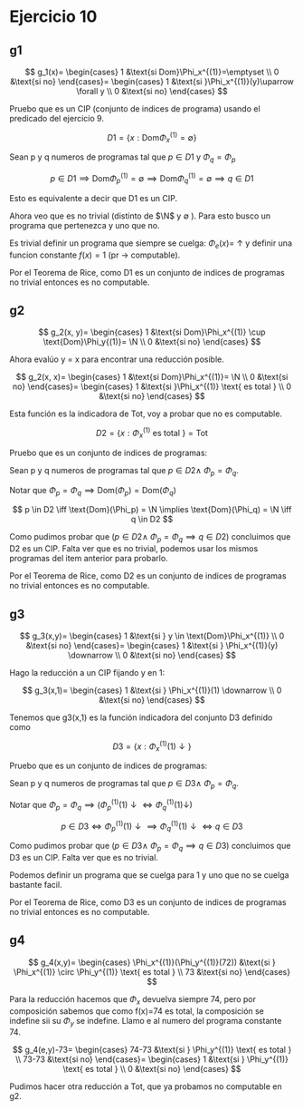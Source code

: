
# Ejercicio 10

## g1

$$
g_1(x)=
\begin{cases}
    1 &\text{si Dom}\Phi_x^{(1)}=\emptyset \\
    0 &\text{si no}
\end{cases}=
\begin{cases}
    1 &\text{si }\Phi_x^{(1)}(y)\uparrow \forall y \\
    0 &\text{si no}
\end{cases}
$$

Pruebo que es un CIP (conjunto de indices de programa) usando el predicado del ejercicio 9.

$$
D1 = \{ x : \text{Dom}\Phi_x^{(1)} = \emptyset \}
$$

Sean p y q numeros de programas tal que $p \in D1$ y $\Phi_q = \Phi_p$

$$
p \in D1 \implies \text{Dom}\Phi_p^{(1)} = \emptyset \implies \text{Dom}\Phi_q^{(1)} = \emptyset \implies q \in D1
$$

Esto es equivalente a decir que D1 es un CIP.

Ahora veo que es no trivial (distinto de $\N$ y $\emptyset$ ). Para esto busco un programa que pertenezca y uno que no.

Es trivial definir un programa que siempre se cuelga: $\Phi_e(x)=\ \uparrow$ y definir una funcion constante $f(x)=1$ (pr -> computable).

Por el Teorema de Rice, como D1 es un conjunto de indices de programas no trivial entonces es no computable.

## g2

$$
g_2(x, y)=
\begin{cases}
    1 &\text{si Dom}\Phi_x^{(1)} \cup \text{Dom}\Phi_y{(1)}= \N \\
    0 &\text{si no}
\end{cases}
$$

Ahora evalúo y = x para encontrar una reducción posible.

$$
g_2(x, x)=
\begin{cases}
    1 &\text{si Dom}\Phi_x^{(1)}= \N \\
    0 &\text{si no}
\end{cases}=
\begin{cases}
    1 &\text{si }\Phi_x^{(1)} \text{ es total } \\
    0 &\text{si no}
\end{cases}
$$

Esta función es la indicadora de Tot, voy a probar que no es computable.

$$
D2= \{ x : \Phi_x^{(1)} \text{ es total }\} = \text{Tot}
$$

Pruebo que es un conjunto de indices de programas:

Sean p y q numeros de programas tal que $p \in D2 \land\ \Phi_p = \Phi_q$. 

Notar que $\Phi_p = \Phi_q \implies  \text{Dom}(\Phi_p) = \text{Dom}(\Phi_q)$

$$
p \in D2 \iff \text{Dom}(\Phi_p) = \N \implies \text{Dom}(\Phi_q) = \N \iff q \in D2
$$

Como pudimos probar que $(p \in D2 \land\ \Phi_p = \Phi_q \implies q \in D2)$ concluimos que D2 es un CIP. Falta ver que es no trivial, podemos usar los mismos programas del item anterior para probarlo.

Por el Teorema de Rice, como D2 es un conjunto de indices de programas no trivial entonces es no computable.

## g3

$$
g_3(x,y)=
\begin{cases}
    1 &\text{si } y \in \text{Dom}\Phi_x^{(1)} \\
    0 &\text{si no}
\end{cases}=
\begin{cases}
    1 &\text{si } \Phi_x^{(1)}(y) \downarrow \\
    0 &\text{si no}
\end{cases}
$$

Hago la reducción a un CIP fijando y en 1:

$$
g_3(x,1)=
\begin{cases}
    1 &\text{si } \Phi_x^{(1)}(1) \downarrow \\
    0 &\text{si no}
\end{cases}
$$

Tenemos que g3(x,1) es la función indicadora del conjunto D3 definido como

$$
D3 = \{ x : \Phi_x^{(1)}(1)\downarrow \}
$$

Pruebo que es un conjunto de indices de programas:

Sean p y q numeros de programas tal que $p \in D3 \land\ \Phi_p = \Phi_q$. 

Notar que $\Phi_p = \Phi_q \implies  (\Phi_p^{(1)}(1)\downarrow \iff \Phi_q^{(1)}(1)\downarrow)$

$$
p \in D3 \iff \Phi_p^{(1)}(1)\downarrow \implies \Phi_q^{(1)}(1)\downarrow \iff q \in D3
$$

Como pudimos probar que $(p \in D3 \land\ \Phi_p = \Phi_q \implies q \in D3)$ concluimos que D3 es un CIP. Falta ver que es no trivial.

Podemos definir un programa que se cuelga para 1 y uno que no se cuelga bastante facil.

Por el Teorema de Rice, como D3 es un conjunto de indices de programas no trivial entonces es no computable.

## g4

$$
g_4(x,y)=
\begin{cases}
    \Phi_x^{(1)}(\Phi_y^{(1)}(72)) &\text{si } \Phi_x^{(1)} \circ \Phi_y^{(1)} \text{ es total } \\
    73 &\text{si no}
\end{cases}
$$

Para la reducción hacemos que $\Phi_x$ devuelva siempre 74, pero por composición sabemos que como f(x)=74 es total, la composición se indefine sii su $\Phi_y$ se indefine. Llamo e al numero del programa constante 74.

$$
g_4(e,y)-73=
\begin{cases}
    74-73 &\text{si } \Phi_y^{(1)} \text{ es total } \\
    73-73 &\text{si no}
\end{cases}=
\begin{cases}
    1 &\text{si } \Phi_y^{(1)} \text{ es total } \\
    0 &\text{si no}
\end{cases}
$$

Pudimos hacer otra reducción a Tot, que ya probamos no computable en g2.
